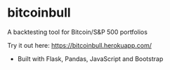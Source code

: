 # bitcoinbull
A backtesting tool for Bitcoin/S&amp;P 500 portfolios

Try it out here: https://bitcoinbull.herokuapp.com/

- Built with Flask, Pandas, JavaScript and Bootstrap 

